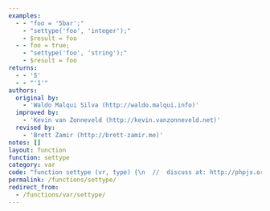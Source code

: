 ```yaml
---
examples:
  - - "foo = '5bar';"
    - "settype('foo', 'integer');"
    - $result = foo
  - - foo = true;
    - "settype('foo', 'string');"
    - $result = foo
returns:
  - - '5'
  - - "'1'"
authors:
  original by:
    - 'Waldo Malqui Silva (http://waldo.malqui.info)'
  improved by:
    - 'Kevin van Zonneveld (http://kevin.vanzonneveld.net)'
  revised by:
    - 'Brett Zamir (http://brett-zamir.me)'
notes: []
layout: function
function: settype
category: var
code: "function settype (vr, type) {\n  //  discuss at: http://phpjs.org/functions/settype/\n  // original by: Waldo Malqui Silva (http://waldo.malqui.info)\n  // improved by: Kevin van Zonneveld (http://kevin.vanzonneveld.net)\n  //  revised by: Brett Zamir (http://brett-zamir.me)\n  //        note: Credits to Crockford also\n  //        note: only works on global variables, and \"vr\" must be passed in as a string\n  //   example 1: foo = '5bar';\n  //   example 1: settype('foo', 'integer');\n  //   example 1: $result = foo\n  //   returns 1: 5\n  //   example 2: foo = true;\n  //   example 2: settype('foo', 'string');\n  //   example 2: $result = foo\n  //   returns 2: '1'\n\n  var is_array = function (arr) {\n    return typeof arr === 'object' && typeof arr.length === 'number' && !(arr.propertyIsEnumerable('length')) &&\n      typeof arr.splice === 'function'\n  }\n  var v, mtch, i, obj\n  v = this[vr] ? this[vr] : vr\n\n  try {\n    switch (type) {\n      case 'boolean':\n        if (is_array(v) && v.length === 0) {\n          this[vr] = false\n        } else if (v === '0') {\n          this[vr] = false\n        } else if (typeof v === 'object' && !is_array(v)) {\n          var lgth = false\n          for (i in v) {\n            lgth = true\n          }\n          this[vr] = lgth\n        } else {\n          this[vr] = !!v\n        }\n        break\n      case 'integer':\n        if (typeof v === 'number') {\n          this[vr] = parseInt(v, 10)\n        } else if (typeof v === 'string') {\n          mtch = v.match(/^([+\\-]?)(\\d+)/)\n          if (!mtch) {\n            this[vr] = 0\n          } else {\n            this[vr] = parseInt(v, 10)\n          }\n        } else if (v === true) {\n          this[vr] = 1\n        } else if (v === false || v === null) {\n          this[vr] = 0\n        } else if (is_array(v) && v.length === 0) {\n        this[vr] = 0\n      } else if (typeof v === 'object') {\n        this[vr] = 1\n      }\n\n        break\n      case 'float':\n        if (typeof v === 'string') {\n          mtch = v.match(/^([+\\-]?)(\\d+(\\.\\d+)?|\\.\\d+)([eE][+\\-]?\\d+)?/)\n          if (!mtch) {\n            this[vr] = 0\n          } else {\n            this[vr] = parseFloat(v, 10)\n          }\n        } else if (v === true) {\n          this[vr] = 1\n        } else if (v === false || v === null) {\n          this[vr] = 0\n        } else if (is_array(v) && v.length === 0) {\n          this[vr] = 0\n        } else if (typeof v === 'object') {\n        this[vr] = 1\n      }\n        break\n      case 'string':\n        if (v === null || v === false) {\n          this[vr] = ''\n        } else if (is_array(v)) {\n          this[vr] = 'Array'\n        } else if (typeof v === 'object') {\n          this[vr] = 'Object'\n        } else if (v === true) {\n          this[vr] = '1'\n        } else {\n          this[vr] += ''\n        } // numbers (and functions?)\n        break\n      case 'array':\n        if (v === null) {\n          this[vr] = []\n        } else if (typeof v !== 'object') {\n          this[vr] = [v]\n        }\n        break\n      case 'object':\n        if (v === null) {\n          this[vr] = {}\n        } else if (is_array(v)) {\n          for (i = 0, obj = {}; i < v.length; i++) {\n            obj[i] = v\n          }\n          this[vr] = obj\n        } else if (typeof v !== 'object') {\n          this[vr] = {\n            scalar: v\n          }\n        }\n        break\n      case 'null':\n        delete this[vr]\n        break\n    }\n    return true\n  } catch (e) {\n    return false\n  }\n}\n"
permalink: /functions/settype/
redirect_from:
  - /functions/var/settype/
---
```


<!-- WARNING! This file is auto generated by `npm run web:inject`, do not edit by hand -->
